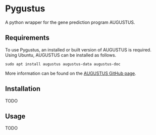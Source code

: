 # Pygustus
A python wrapper for the gene prediction program AUGUSTUS.

## Requirements
To use Pygustus, an installed or built version of AUGUSTUS is required. Using Ubuntu, AUGUSTUS can be installed as follows.

    sudo apt install augustus augustus-data augustus-doc

More information can be found on the [AUGUSTUS GitHub page](https://github.com/Gaius-Augustus/Augustus).

## Installation
TODO

## Usage
TODO